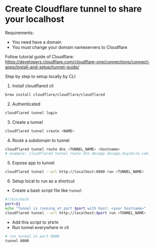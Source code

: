 # Create Cloudflare tunnel to share your localhost

Requirements:
- You need have a domain
- You must change your domain nameservers to Cloudflare

Follow tutorial guide of Cloudflare: https://developers.cloudflare.com/cloudflare-one/connections/connect-apps/install-and-setup/tunnel-guide/

Step by step to setup locally by CLI
1. Install cloudflared cli
```bash
brew install cloudflare/cloudflare/cloudflared
```
2. Authenticated
```bash
cloudflared tunnel login
```
3. Create a tunnel
```bash
cloudflared tunnel create <NAME>
```
4. Route a subdomain to tunnel
```bash
cloudflared tunnel route dns <TUNNEL_NAME> <hostname>
# example: cloudflared tunnel route dns devapp devapp.duysmile.com
```
5. Expose app to tunnel
```bash
cloudflared tunnel --url http://localhost:8080 run <TUNNEL_NAME>
```
6. Setup local to run as a shortcut
- Create a bash script file like `tunnel`
```bash
#!/bin/bash
port=$1
echo "Tunnel is running at port $port with host: <your hostname>"
cloudflared tunnel --url http://localhost:$port run <TUNNEL_NAME>
```
- Add this script to `$PATH`
- Run tunnel everywhere in cli
```bash
# run tunnel in port 8000
tunnel 8000
```

